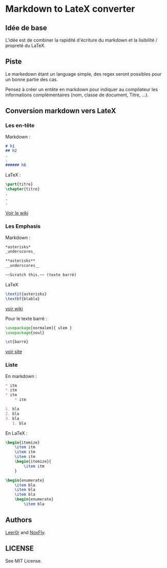 <!---
Template

-->

# Markdown to LateX converter

## Idée de base 

L'idée est de combiner la rapidité d'écriture du markdown et la lisibilité / propreté du LaTeX.

## Piste

Le markedown étant un language simple, des regex seront possibles pour un bonne partie des cas.

Pensez à créer un entête en markdown pour indiquer au compilateur les informations complémentaires (nom, classe de document, Titre, ...).

## Conversion markdown vers LateX

### Les en-tête

Markdown : 

```markdown
# h1 
## h2
.
.
###### h6
```

LaTeX : 

```latex
\part{titre}
\chapter{titre}
.
.
.
```

[Voir le wiki](https://fr.wikibooks.org/wiki/LaTeX/Structuration_du_texte#Parties_d'un_texte)

### Les Emphasis

Markdown :

```md
*asterisks*
_underscores_

**asterisks**
__underscores__

~~Scratch this.~~ (texte barré)
```

LaTeX
```latex
\textit{asterisks}
\textbf{blabla}
```
[voir wiki](https://fr.wikibooks.org/wiki/LaTeX/Mise_en_forme_du_texte#/media/Fichier:LaTeX_table_formes_series_fontes.png)

Pour le texte barré : 

```latex
\usepackage[normalem]{ ulem }
\usepackage{soul}

\st{barré}
```

[voir site](https://tutoriels-latex.blogspot.com/2013/05/comment-ecrire-un-texte-barre-dans-latex.html)

### Liste

En markdown :

```md
* itm
* itm
* itm
    * itm

1. bla
2. bla
3. bla
   1. bla
```

En LaTeX : 

```latex
\begin{itemize}
    \item itm
    \item itm
    \item itm
    \begin{itemize}{
        \item itm
    }

\begin{enumerate}
    \item bla
    \item bla
    \item bla
    \begin{enumerate}
        \item bla
```


## Authors

[Leer0r](https://github.com/Leer0r) and [NoxFly](https://github.com/NoxFly).


## LICENSE

See MIT License.